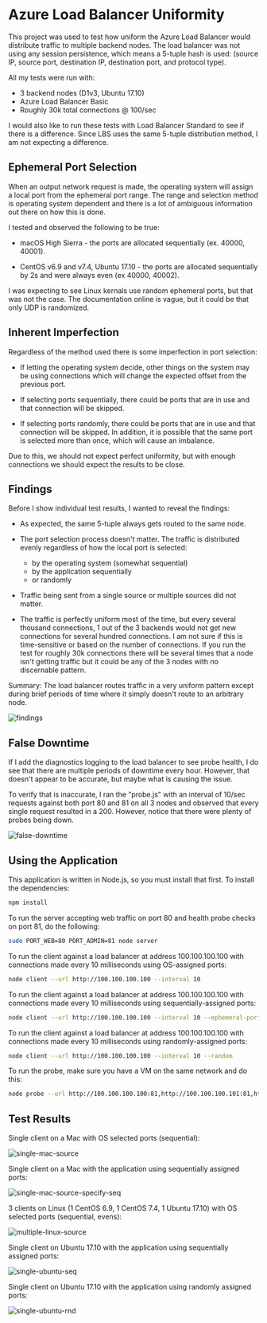 
# Azure Load Balancer Uniformity

This project was used to test how uniform the Azure Load Balancer would distribute traffic to multiple backend nodes. The load balancer was not using any session persistence, which means a 5-tuple hash is used: (source IP, source port, destination IP, destination port, and protocol type).

All my tests were run with:
* 3 backend nodes (D1v3, Ubuntu 17.10)
* Azure Load Balancer Basic
* Roughly 30k total connections @ 100/sec

I would also like to run these tests with Load Balancer Standard to see if there is a difference. Since LBS uses the same 5-tuple distribution method, I am not expecting a difference.

## Ephemeral Port Selection

When an output network request is made, the operating system will assign a local port from the ephemeral port range. The range and selection method is operating system dependent and there is a lot of ambiguous information out there on how this is done.

I tested and observed the following to be true:

* macOS High Sierra - the ports are allocated sequentially (ex. 40000, 40001).

* CentOS v6.9 and v7.4, Ubuntu 17.10 - the ports are allocated sequentially by 2s and were always even (ex 40000, 40002).

I was expecting to see Linux kernals use random ephemeral ports, but that was not the case. The documentation online is vague, but it could be that only UDP is randomized.

## Inherent Imperfection

Regardless of the method used there is some imperfection in port selection:

* If letting the operating system decide, other things on the system may be using connections which will change the expected offset from the previous port.

* If selecting ports sequentially, there could be ports that are in use and that connection will be skipped.

* If selecting ports randomly, there could be ports that are in use and that connection will be skipped. In addition, it is possible that the same port is selected more than once, which will cause an imbalance.

Due to this, we should not expect perfect uniformity, but with enough connections we should expect the results to be close.

## Findings

Before I show individual test results, I wanted to reveal the findings:

* As expected, the same 5-tuple always gets routed to the same node.

* The port selection process doesn't matter. The traffic is distributed evenly regardless of how the local port is selected:
  * by the operating system (somewhat sequential)
  * by the application sequentially
  * or randomly

* Traffic being sent from a single source or multiple sources did not matter.

* The traffic is perfectly uniform most of the time, but every several thousand connections, 1 out of the 3 backends would not get new connections for several hundred connections. I am not sure if this is time-sensitive or based on the number of connections. If you run the test for roughly 30k connections there will be several times that a node isn't getting traffic but it could be any of the 3 nodes with no discernable pattern.

Summary: The load balancer routes traffic in a very uniform pattern except during brief periods of time where it simply doesn't route to an arbitrary node.

![findings](/images/findings.png)

## False Downtime

If I add the diagnostics logging to the load balancer to see probe health, I do see that there are multiple periods of downtime every hour. However, that doesn't appear to be accurate, but maybe what is causing the issue.

To verify that is inaccurate, I ran the "probe.js" with an interval of 10/sec requests against both port 80 and 81 on all 3 nodes and observed that every single request resulted in a 200. However, notice that there were plenty of probes being down.

![false-downtime](/images/false-downtime.png)

## Using the Application

This application is written in Node.js, so you must install that first. To install the dependencies:

```bash
npm install
```

To run the server accepting web traffic on port 80 and health probe checks on port 81, do the following:

```bash
sudo PORT_WEB=80 PORT_ADMIN=81 node server
```

To run the client against a load balancer at address 100.100.100.100 with connections made every 10 milliseconds using OS-assigned ports:

```bash
node client --url http://100.100.100.100 --interval 10
```

To run the client against a load balancer at address 100.100.100.100 with connections made every 10 milliseconds using sequentially-assigned ports:

```bash
node client --url http://100.100.100.100 --interval 10 --ephemeral-port 32768
```

To run the client against a load balancer at address 100.100.100.100 with connections made every 10 milliseconds using randomly-assigned ports:

```bash
node client --url http://100.100.100.100 --interval 10 --random
```

To run the probe, make sure you have a VM on the same network and do this:

``` bash
node probe --url http://100.100.100.100:81,http://100.100.100.101:81,http://100.100.100.102:81
```

## Test Results

Single client on a Mac with OS selected ports (sequential):

![single-mac-source](/images/single-mac-source.png)

Single client on a Mac with the application using sequentially assigned ports:

![single-mac-source-specify-seq](/images/single-mac-source-specify-seq.png)

3 clients on Linux (1 CentOS 6.9, 1 CentOS 7.4, 1 Ubuntu 17.10) with OS selected ports (sequential, evens):

![multiple-linux-source](/images/multiple-linux-source.png)

Single client on Ubuntu 17.10 with the application using sequentially assigned ports:

![single-ubuntu-seq](/images/single-ubuntu-seq.png)

Single client on Ubuntu 17.10 with the application using randomly assigned ports:

![single-ubuntu-rnd](/images/single-ubuntu-rnd.png)

